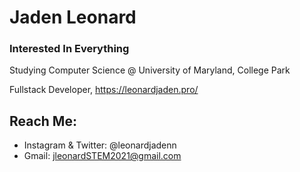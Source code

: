# Jaden Leonard
### Interested In Everything

Studying Computer Science @ University of Maryland, College Park

Fullstack Developer,
https://leonardjaden.pro/

## Reach Me:
- Instagram & Twitter: @leonardjadenn
- Gmail: jleonardSTEM2021@gmail.com
